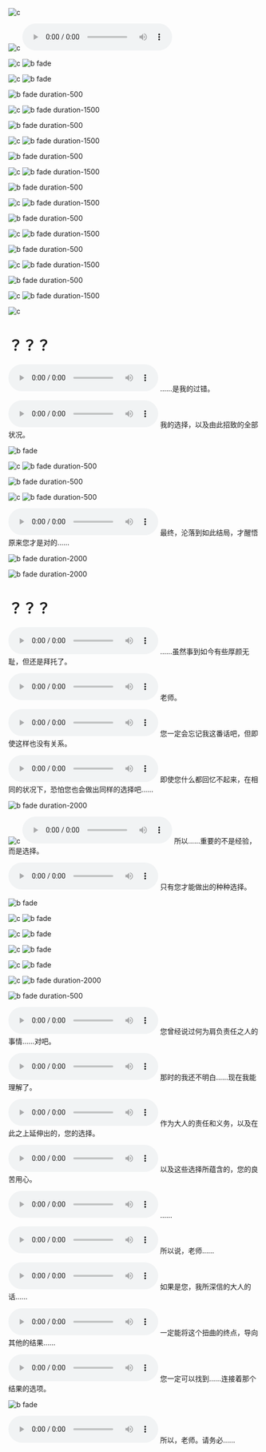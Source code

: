 ![c](#hide)

![c](#wait "2000")
![m][theme]

![c](#wait "1000")
![b fade][nexon]

![c](#wait "3000")
![b fade](#000)

![b fade duration-500][view-kivotos]

![c](#wait "3000")
![b fade duration-1500](#000)

![b fade duration-500][view-downtown]

![c](#wait "3000")
![b fade duration-1500](#000)

![b fade duration-500][view-desert]

![c](#wait "3000")
![b fade duration-1500](#000)

![b fade duration-500][view-school]

![c](#wait "3000")
![b fade duration-1500](#000)

![b fade duration-500][view-sabaku]

![c](#wait "3000")
![b fade duration-1500](#000)

![b fade duration-500][view-street]

![c](#wait "3000")
![b fade duration-1500](#000)

![b fade duration-500][view-office]

![c](#wait "4000")
![b fade duration-1500](#000)

![c](#wait "2000")

# ？？？

![v](../assets/audio/char/Main_11000_001.ogg)
……是我的过错。

![v](../assets/audio/char/Main_11000_002.ogg)
我的选择，以及由此招致的全部状况。

![b fade][shiroko-1]

![c](#wait "1000")
![b fade duration-500](#000)

![b fade duration-500][shiroko-2]

![c](#wait "1000")
![b fade duration-500](#000)

![v](../assets/audio/char/Main_11000_003.ogg)
最终，沦落到如此结局，才醒悟原来您才是对的……

![b fade duration-2000](#fff)

![b fade duration-2000][kaicho-1]

# ？？？

![v](../assets/audio/char/Main_11000_004.ogg)
……虽然事到如今有些厚颜无耻，但还是拜托了。

![v](../assets/audio/char/Main_11000_005.ogg)
老师。

![v](../assets/audio/char/Main_11000_006.ogg)
您一定会忘记我这番话吧，但即使这样也没有关系。

![v](../assets/audio/char/Main_11000_007.ogg)
即使您什么都回忆不起来，在相同的状况下，恐怕您也会做出同样的选择吧……

![b fade duration-2000][kaicho-2]

![c](#wait "500")
![v](../assets/audio/char/Main_11000_008.ogg)
所以……重要的不是经验，而是选择。

![v](../assets/audio/char/Main_11000_009.ogg)
只有您才能做出的种种选择。

![b fade][stu-trinity]

![c](#wait "3000")
![b fade][stu-gehenna1]

![c](#wait "3000")
![b fade][stu-gehenna2]

![c](#wait "3000")
![b fade][stu-gehenna3]

![c](#wait "3000")
![b fade][stu-abydos]

![c](#wait "3000")
![b fade duration-2000](#000)

![b fade duration-500][kaicho-2]

![v](../assets/audio/char/Main_11000_010.ogg)
您曾经说过何为肩负责任之人的事情……对吧。

![v](../assets/audio/char/Main_11000_011.ogg)
那时的我还不明白……现在我能理解了。

![v](../assets/audio/char/Main_11000_012.ogg)
作为大人的责任和义务，以及在此之上延伸出的，您的选择。

![v](../assets/audio/char/Main_11000_013.ogg)
以及这些选择所蕴含的，您的良苦用心。

![v](../assets/audio/char/Main_11000_014.ogg)
……

![v](../assets/audio/char/Main_11000_015.ogg)
所以说，老师……

![v](../assets/audio/char/Main_11000_016.ogg)
如果是您，我所深信的大人的话……

![v](../assets/audio/char/Main_11000_017.ogg)
一定能将这个扭曲的终点，导向其他的结果……

![v](../assets/audio/char/Main_11000_018.ogg)
您一定可以找到……连接着那个结果的选项。

![b fade][kaicho-3]

![v](../assets/audio/char/Main_11000_019.ogg)
所以，老师。请务必……

[theme]: ../assets/audio/bgm/Theme_34.ogg
[nexon]: ../assets/images/BG_CS_PR_13.png
[view-kivotos]: ../assets/images/BG_View_Kivotos.png
[view-downtown]: ../assets/images/BG_CityDowntown.png
[view-desert]: ../assets/images/BG_DesertResidence_Night.png
[view-school]: ../assets/images/BG_SchoolRooftop.png
[view-sabaku]: ../assets/images/BG_Wilderness_Night.png
[view-street]: ../assets/images/BG_CityOffice.png
[view-office]: ../assets/images/BG_CS_PR_01.png
[shiroko-1]: ../assets/images/BG_CS_PR_08.png
[shiroko-2]: ../assets/images/BG_CS_PR_09.png
[kaicho-1]: ../assets/images/BG_CS_PR_07.png
[kaicho-2]: ../assets/images/BG_CS_PR_12.png
[kaicho-3]: ../assets/images/BG_CS_PR_19.png
[stu-trinity]: ../assets/images/BG_CS_Trinity_01.png
[stu-gehenna1]: ../assets/images/BG_CS_Gehenna_02_Letter.png
[stu-gehenna2]: ../assets/images/BG_CS_Gehenna_03_Letter.png
[stu-gehenna3]: ../assets/images/BG_CS_Gehenna_01_Letter.png
[stu-abydos]: ../assets/images/BG_CS_Abydos_01_Letter.png
